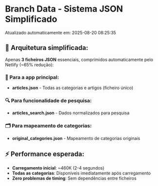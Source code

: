 # Branch Data - Sistema JSON Simplificado
Atualizado automaticamente em: 2025-08-20 08:25:35

## 🎯 Arquitetura simplificada:
Apenas **3 ficheiros JSON** essenciais, comprimidos automaticamente pelo Netlify (~65% redução):

### 📱 Para a app principal:
- **articles.json** - Todas as categorias e artigos (ficheiro único)

### 🔍 Para funcionalidade de pesquisa:
- **articles_search.json** - Dados normalizados para pesquisa

### 🗂️ Para mapeamento de categorias:
- **original_categories.json** - Mapeamento de categorias originais

## ⚡ Performance esperada:
- **Carregamento inicial**: ~460K (2-4 segundos)
- **Todas as categorias**: Disponíveis imediatamente após carregamento
- **Zero problemas de timing**: Sem dependências entre ficheiros
